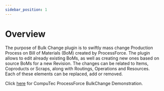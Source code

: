 ```yaml
---
sidebar_position: 1
---
```


# Overview

The purpose of Bulk Change plugin is to swiftly mass change Production Process on Bill of Materials (BoM) created by ProcessForce. The plugin allows to edit already existing BoMs, as well as creating new ones based on source BoMs for a new Revision. The changes can be related to Items, Coproducts or Scraps, along with Routings, Operations and Resources. Each of these elements can be replaced, add or removed.

Click [here](https://www.youtube.com/watch?v=LWqdyGwXCBI&t=3s) for CompuTec ProcessForce BulkChange Demonstration.
